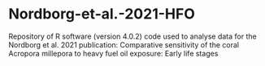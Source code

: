 # Nordborg-et-al.-2021-HFO
Repository of R software (version 4.0.2) code used to analyse data for the Nordborg et al. 2021 publication: Comparative sensitivity of the coral Acropora millepora to heavy fuel oil exposure: Early life stages
